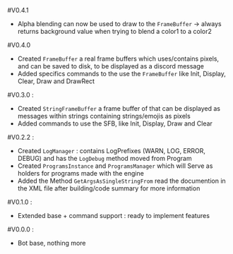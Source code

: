 #V0.4.1
- Alpha blending can now be used to draw to the `FrameBuffer` -> always returns background value when trying to blend a color1 to a color2

#V0.4.0
- Created `FrameBuffer` a real frame buffers which uses/contains pixels, and can be saved to disk, to be displayed as a discord message
- Added specifics commands to the use the `FrameBuffer` like Init, Display, Clear, Draw and DrawRect

#V0.3.0 :
- Created `StringFrameBuffer` a frame buffer of that can be displayed as messages within strings containing strings/emojis as pixels
- Added commands to use the SFB, like Init, Display, Draw and Clear

#V0.2.2 :
- Created `LogManager` : contains LogPrefixes (WARN, LOG, ERROR, DEBUG) and has the `LogDebug` method moved from Program
- Created `ProgramsInstance` and `ProgramsManager` which will Serve as holders for programs made with the engine
- Added the Method `GetArgsAsSingleStringFrom` read the documention in the XML file after building/code summary for more information

#V0.1.0 :
- Extended base + command support : ready to implement features

#V0.0.0 :
- Bot base, nothing more
